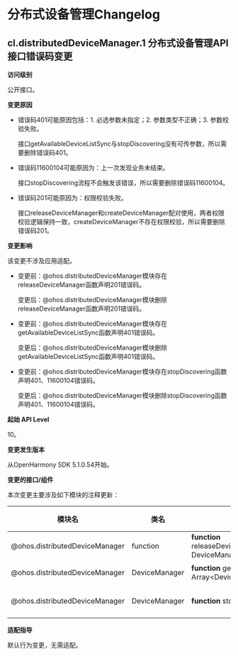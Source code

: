 # 分布式设备管理Changelog

## cl.distributedDeviceManager.1 分布式设备管理API接口错误码变更

**访问级别**

公开接口。

**变更原因**

- 错误码401可能原因包括：1. 必选参数未指定；2. 参数类型不正确；3. 参数校验失败。

  接口getAvailableDeviceListSync与stopDiscovering没有可传参数，所以需要删除错误码401。

- 错误码11600104可能原因为：上一次发现业务未结束。

  接口stopDiscovering流程不会触发该错误，所以需要删除错误码11600104。

- 错误码201可能原因为：权限校验失败。

  接口releaseDeviceManager和createDeviceManager配对使用，两者权限校验逻辑保持一致，createDeviceManager不存在权限校验，所以需要删除错误码201。

**变更影响**

该变更不涉及应用适配。

- 变更前：@ohos.distributedDeviceManager模块存在releaseDeviceManager函数声明201错误码。

  变更后：@ohos.distributedDeviceManager模块删除releaseDeviceManager函数声明201错误码。

- 变更前：@ohos.distributedDeviceManager模块存在getAvailableDeviceListSync函数声明401错误码。

  变更后：@ohos.distributedDeviceManager模块删除getAvailableDeviceListSync函数声明401错误码。

- 变更前：@ohos.distributedDeviceManager模块存在stopDiscovering函数声明401、11600104错误码。

  变更后：@ohos.distributedDeviceManager模块删除stopDiscovering函数声明401、11600104错误码。

**起始 API Level**

10。

**变更发生版本**

从OpenHarmony SDK 5.1.0.54开始。

**变更的接口/组件**

本次变更主要涉及如下模块的注释更新：

| 模块名                                | 类名                | 接口声明                                                   |主要变更点说明    |
| ------------------------------------ | ------------------- | ------------------------------------------------------------ | -------------- |
| @ohos.distributedDeviceManager       | function             | **function** releaseDeviceManager(deviceManager: DeviceManager): void; | 删除201错误码。 |
| @ohos.distributedDeviceManager       | DeviceManager        | **function** getAvailableDeviceListSync(): Array&lt;DeviceBasicInfo&gt;; | 删除401错误码。 |
| @ohos.distributedDeviceManager       | DeviceManager        | **function** stopDiscovering(): void; | 删除401、11600104错误码。   |

**适配指导**

默认行为变更，无需适配。

